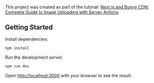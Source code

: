 This project was created as part of the tutorial: [Next.js and Bunny CDN: Complete Guide to Image Uploading with Server Actions](https://50bytesjournal.hashnode.dev/nextjs-and-bunny-cdn-complete-guide-to-image-uploading-with-server-actions)

## Getting Started

Install dependencies:

```bash
npm install
```

Run the development server:

```bash
npm run dev
```

Open [http://localhost:3000](http://localhost:3000) with your browser to see the result.
